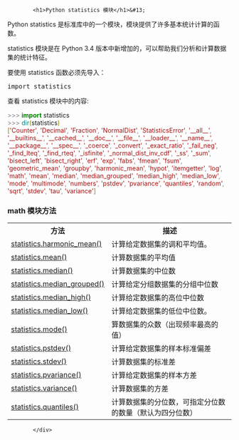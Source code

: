 <!DOCTYPE html>
<html lang="zh-CN">
<head>
<meta charset="UTF-8">
<title>Python statistics 模块</title>
</head>
<body>
<div class="article-intro" id="content">
			
			<h1>Python statistics 模块</h1>&#13;
<p>Python statistics 是标准库中的一个模块，模块提供了许多基本统计计算的函数。</p>&#13;
&#13;
<p>statistics 模块是在 Python 3.4 版本中新增加的，可以帮助我们分析和计算数据集的统计特征。</p>&#13;
&#13;
<p>&#13;
要使用 statistics 函数必须先导入：</p>&#13;
&#13;
<pre>import statistics</pre>&#13;
<p>查看 statistics 模块中的内容:</p>&#13;
&#13;
<div class="example"><div class="example_code">
<span style="color: Gray;">&gt;&gt;&gt;</span> <span style="color: Green;font-weight:bold;">import</span> statistics<br/>
<span style="color: Gray;">&gt;&gt;&gt;</span> <span style="color: Teal;">dir</span><span style="color: Olive;">(</span>statistics<span style="color: Olive;">)</span><br/>
<span style="color: Olive;">[</span><span style="color: #a11;">'Counter'</span><span style="color: Gray;">,</span> <span style="color: #a11;">'Decimal'</span><span style="color: Gray;">,</span> <span style="color: #a11;">'Fraction'</span><span style="color: Gray;">,</span> <span style="color: #a11;">'NormalDist'</span><span style="color: Gray;">,</span> <span style="color: #a11;">'StatisticsError'</span><span style="color: Gray;">,</span> <span style="color: #a11;">'__all__'</span><span style="color: Gray;">,</span> <span style="color: #a11;">'__builtins__'</span><span style="color: Gray;">,</span> <span style="color: #a11;">'__cached__'</span><span style="color: Gray;">,</span> <span style="color: #a11;">'__doc__'</span><span style="color: Gray;">,</span> <span style="color: #a11;">'__file__'</span><span style="color: Gray;">,</span> <span style="color: #a11;">'__loader__'</span><span style="color: Gray;">,</span> <span style="color: #a11;">'__name__'</span><span style="color: Gray;">,</span> <span style="color: #a11;">'__package__'</span><span style="color: Gray;">,</span> <span style="color: #a11;">'__spec__'</span><span style="color: Gray;">,</span> <span style="color: #a11;">'_coerce'</span><span style="color: Gray;">,</span> <span style="color: #a11;">'_convert'</span><span style="color: Gray;">,</span> <span style="color: #a11;">'_exact_ratio'</span><span style="color: Gray;">,</span> <span style="color: #a11;">'_fail_neg'</span><span style="color: Gray;">,</span> <span style="color: #a11;">'_find_lteq'</span><span style="color: Gray;">,</span> <span style="color: #a11;">'_find_rteq'</span><span style="color: Gray;">,</span> <span style="color: #a11;">'_isfinite'</span><span style="color: Gray;">,</span> <span style="color: #a11;">'_normal_dist_inv_cdf'</span><span style="color: Gray;">,</span> <span style="color: #a11;">'_ss'</span><span style="color: Gray;">,</span> <span style="color: #a11;">'_sum'</span><span style="color: Gray;">,</span> <span style="color: #a11;">'bisect_left'</span><span style="color: Gray;">,</span> <span style="color: #a11;">'bisect_right'</span><span style="color: Gray;">,</span> <span style="color: #a11;">'erf'</span><span style="color: Gray;">,</span> <span style="color: #a11;">'exp'</span><span style="color: Gray;">,</span> <span style="color: #a11;">'fabs'</span><span style="color: Gray;">,</span> <span style="color: #a11;">'fmean'</span><span style="color: Gray;">,</span> <span style="color: #a11;">'fsum'</span><span style="color: Gray;">,</span> <span style="color: #a11;">'geometric_mean'</span><span style="color: Gray;">,</span> <span style="color: #a11;">'groupby'</span><span style="color: Gray;">,</span> <span style="color: #a11;">'harmonic_mean'</span><span style="color: Gray;">,</span> <span style="color: #a11;">'hypot'</span><span style="color: Gray;">,</span> <span style="color: #a11;">'itemgetter'</span><span style="color: Gray;">,</span> <span style="color: #a11;">'log'</span><span style="color: Gray;">,</span> <span style="color: #a11;">'math'</span><span style="color: Gray;">,</span> <span style="color: #a11;">'mean'</span><span style="color: Gray;">,</span> <span style="color: #a11;">'median'</span><span style="color: Gray;">,</span> <span style="color: #a11;">'median_grouped'</span><span style="color: Gray;">,</span> <span style="color: #a11;">'median_high'</span><span style="color: Gray;">,</span> <span style="color: #a11;">'median_low'</span><span style="color: Gray;">,</span> <span style="color: #a11;">'mode'</span><span style="color: Gray;">,</span> <span style="color: #a11;">'multimode'</span><span style="color: Gray;">,</span> <span style="color: #a11;">'numbers'</span><span style="color: Gray;">,</span> <span style="color: #a11;">'pstdev'</span><span style="color: Gray;">,</span> <span style="color: #a11;">'pvariance'</span><span style="color: Gray;">,</span> <span style="color: #a11;">'quantiles'</span><span style="color: Gray;">,</span> <span style="color: #a11;">'random'</span><span style="color: Gray;">,</span> <span style="color: #a11;">'sqrt'</span><span style="color: Gray;">,</span> <span style="color: #a11;">'stdev'</span><span style="color: Gray;">,</span> <span style="color: #a11;">'tau'</span><span style="color: Gray;">,</span> <span style="color: #a11;">'variance'</span><span style="color: Olive;">]</span><br/>
</div></div>&#13;
&#13;
<h3>math 模块方法</h3>&#13;
&#13;
<table class="reference">&#13;
  <tbody><tr>&#13;
    <th style="width:30%">方法</th>&#13;
    <th style="width:70%">描述</th>&#13;
  </tr>&#13;
  <tr>&#13;
    <td><a href="ref-stat-harmonic_mean.html" target="_blank" rel="noopener">statistics.harmonic_mean()</a></td>&#13;
    <td>计算给定数据集的调和平均值。</td>&#13;
  </tr>&#13;
  <tr>&#13;
    <td><a href="ref-stat-mean.html" target="_blank" rel="noopener">statistics.mean()</a></td>&#13;
    <td>计算数据集的平均值</td>&#13;
  </tr>&#13;
  <tr>&#13;
    <td><a href="ref-stat-median.html" target="_blank" rel="noopener">statistics.median()</a></td>&#13;
    <td>计算数据集的中位数</td>&#13;
  </tr>&#13;
  <tr>&#13;
    <td><a href="ref-stat-median_grouped.html" target="_blank" rel="noopener">statistics.median_grouped()</a></td>&#13;
    <td>计算给定分组数据集的分组中位数 </td>&#13;
  </tr>&#13;
  <tr>&#13;
    <td><a href="ref-stat-median_high.html" target="_blank" rel="noopener">statistics.median_high()</a></td>&#13;
    <td>计算给定数据集的高位中位数</td>&#13;
  </tr>&#13;
  <tr>&#13;
    <td><a href="ref-stat-median_low.html" target="_blank" rel="noopener">statistics.median_low()</a></td>&#13;
    <td>计算给定数据集的低位中位数。    </td>&#13;
  </tr>&#13;
  <tr>&#13;
    <td><a href="ref-stat-mode.html" target="_blank" rel="noopener">statistics.mode()</a></td>&#13;
    <td>算数据集的众数（出现频率最高的值）</td>&#13;
  </tr>&#13;
  <tr>&#13;
    <td><a href="ref-stat-pstdev.html" target="_blank" rel="noopener">statistics.pstdev()</a></td>&#13;
    <td>计算给定数据集的样本标准偏差</td>&#13;
  </tr>&#13;
  <tr>&#13;
    <td><a href="ref-stat-stdev.html" target="_blank" rel="noopener">statistics.stdev()</a></td>&#13;
    <td>计算数据集的标准差</td>&#13;
  </tr>&#13;
   <tr>&#13;
    <td><a href="ref-stat-pvariance.html" target="_blank" rel="noopener">statistics.pvariance()</a></td>&#13;
    <td>计算给定数据集的样本方差    </td>&#13;
  </tr>&#13;
 <tr>&#13;
    <td><a href="ref-stat-variance.html" target="_blank" rel="noopener">statistics.variance()</a></td>&#13;
    <td>计算数据集的方差</td>&#13;
  </tr>&#13;
  <tr>&#13;
    <td><a href="ref-stat-quantiles.html" target="_blank" rel="noopener">statistics.quantiles()</a></td>&#13;
    <td>计算数据集的分位数，可指定分位数的数量（默认为四分位数）</td>&#13;
  </tr>&#13;
&#13;
 &#13;
</tbody>&#13;
</table>&#13;
			<!-- 其他扩展 -->
						
			</div>
			
		
</body>
</html>